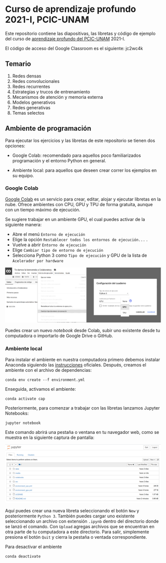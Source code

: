 # Curso de aprendizaje profundo 2021-I, PCIC-UNAM
Este repositorio contiene las diapositivas, las libretas y código de ejemplo del curso de [aprendizaje profundo del PCIC-UNAM](http://turing.iimas.unam.mx/~gibranfp/cursos/aprendizaje_profundo/) 2021-I.

El código de acceso del Google Classroom es el siguiente: jc2wc4k

## Temario
1. Redes densas
2. Redes convolucionales
3. Redes recurrentes
4. Estrategias y trucos de entrenamiento
5. Mecanismos de atención y memoria externa
6. Modelos generativos
7. Redes generativas
8. Temas selectos


## Ambiente de programación

Para ejecutar los ejercicios y las libretas de este repositorio se tienen dos opciones:

* Google Colab: recomendado para aquellos poco familiarizados programación y el entorno Python en general.

* Ambiente local: para aquellos que deseen crear correr los ejemplos en su equipo.


<!-- * Python (>= 3.6)
* [Tensorflow 2](https://www.tensorflow.org/), que adopta [Keras](https://www.tensorflow.org/versions/r2.0/api_docs/python/tf/keras) como interfaz de alto nivel para construir y entrenar redes neuronales.
* [Tensorflow Probability](https://www.tensorflow.org/probability/)
* [Tensorboard](https://www.tensorflow.org/tensorboard/)
* [Tensorflow Hub](https://www.tensorflow.org/hub/)
* [scikit-learn 0.21.3](https://scikit-learn.org/)
* [matplotlib 3.1.1](https://matplotlib.org/)
* [seaborn 0.9.0](https://seaborn.pydata.org/)

Puedes usar [Google Colab](https://colab.research.google.com) o crear un ambiente local en tu computadora usando [Anaconda](https://www.anaconda.com/). -->

### Google Colab

[Google Colab](https://colab.research.google.com) es un servicio para crear, editar, alojar y ejecutar libretas en la nube. Ofrece ambientes con CPU, GPU y TPU de forma gratuita, aunque con un tiempo máximo de ejecución.

Se sugiere trabajar en un ambiente GPU, el cual puedes activar de la siguiente manera:
* Abre el menú `Entorno de ejecución`
* Elige la opción `Restablecer todos los entornos de ejecución...` .
* Vuelve a abrir `Entorno de ejecución`
* Elige `Cambiar tipo de entorno de ejecución`
* Selecciona Python 3 como `Tipo de ejecución` y GPU de la lista de `Acelerador por hardware`

![](figs/escoge_acelerador.png)

Puedes crear un nuevo *notebook* desde Colab, subir uno existente desde tu computadora o importarlo de Google Drive o GitHub.

### Ambiente local

Para instalar el ambiente en nuestra computadora primero debemos instalar Anaconda siguiendo las [instrucciones](https://docs.anaconda.com/anaconda/install/) oficiales. Después, creamos el ambiente con el archivo de dependencias:

```
conda env create --f environment.yml
```

Enseguida, activamos el ambiente:

```
conda activate cap
```

Posteriormente, para comenzar a trabajar con las libretas lanzamos Jupyter Notebooks:

```
jupyter notebook
```

Este comando abrirá una pestaña o ventana en tu navegador web, como se muestra en la siguiente captura de pantalla:

![](figs/jupyter_notebook.png)

Aquí puedes crear una nueva libreta seleccionando el botón `New` y posteriormente `Python 3`. También puedes cargar uno existente seleccionando un archivo con extensión `.ipynb` dentro del directorio donde se lanzó el comando. Con `Upload` agregas archivos que se encuentran en otra parte de tu computadora a este directorio. Para salir, simplemente presiona el botón `Quit` y cierra la pestaña o ventada correspondiente.

Para desactivar el ambiente

```
conda deactivate
```
